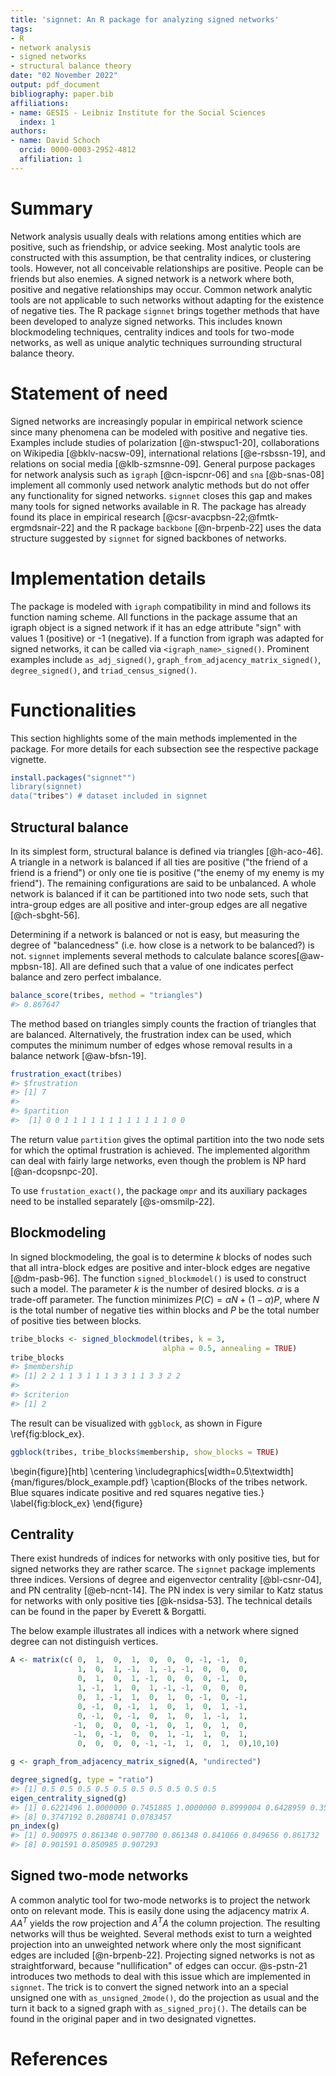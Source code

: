 ```yaml
---
title: 'signnet: An R package for analyzing signed networks'
tags:
- R
- network analysis
- signed networks
- structural balance theory
date: "02 November 2022"
output: pdf_document
bibliography: paper.bib
affiliations:
- name: GESIS - Leibniz Institute for the Social Sciences
  index: 1
authors:
- name: David Schoch
  orcid: 0000-0003-2952-4812
  affiliation: 1
---
```



# Summary

Network analysis usually deals with relations among entities which are positive,
such as friendship, or advice seeking. Most analytic tools are constructed
with this assumption, be that centrality indices, or clustering tools. However,
not all conceivable relationships are positive. People can be friends but also
enemies. A signed network is a network where both, positive and negative
relationships may occur. Common network analytic tools are not applicable to
such networks without adapting for the existence of negative ties. The R
package `signnet` brings together methods that have been developed to
analyze signed networks. This includes known blockmodeling techniques, centrality
indices and tools for two-mode networks, as well as unique analytic techniques
surrounding structural balance theory. 

# Statement of need

Signed networks are increasingly popular in empirical network science since many
phenomena can be modeled with positive and negative ties. Examples include
studies of polarization [@n-stwspuc1-20], collaborations on Wikipedia
[@bklv-nacsw-09], international relations [@e-rsbssn-19], and relations on
social media [@klb-szmsnne-09]. General purpose packages for network analysis
such as `igraph` [@cn-ispcnr-06] and `sna` [@b-snas-08] implement all commonly
used network analytic methods but do not offer any functionality for signed
networks. `signnet` closes this gap and makes many tools for signed
networks available in R. The package has already found its place in empirical research
[@csr-avacpbsn-22;@fmtk-ergmdsnair-22] and the R package `backbone` [@n-brpenb-22] uses the data 
structure suggested by `signnet` for signed backbones of networks.  

# Implementation details
The package is modeled with `igraph` compatibility in mind and follows its
function naming scheme. All functions in the package assume that an igraph object is a
signed network if it has an edge attribute "sign" with values 1 (positive) or -1
(negative). If a function from igraph was adapted for signed networks, it can be
called via `<igraph_name>_signed()`. Prominent examples include
`as_adj_signed()`, `graph_from_adjacency_matrix_signed()`, `degree_signed()`,
and `triad_census_signed()`.

# Functionalities

This section highlights some of the main methods implemented in the package. 
For more details for each subsection see the respective package vignette. 

```R
install.packages("signnet"")
library(signnet)
data("tribes") # dataset included in signnet
```

## Structural balance
In its simplest form, structural balance is defined via triangles [@h-aco-46]. A
triangle in a network is balanced if all ties are positive ("the friend of a
friend is a friend") or only one tie is positive ("the enemy of my enemy is my
friend"). The remaining configurations are said to be unbalanced. A whole
network is balanced if it can be partitioned into two node sets, such that
intra-group edges are all positive and inter-group edges are all negative
[@ch-sbght-56]. 

Determining if a network is balanced or not is easy, but measuring the degree of "balancedness" (i.e. how close is a network to be balanced?) is not. `signnet` implements several methods to calculate balance scores[@aw-mpbsn-18]. All are defined such that a value of one indicates perfect balance and zero perfect imbalance. 

```R
balance_score(tribes, method = "triangles")
#> 0.867647
```
The method based on triangles simply counts the fraction of triangles that are balanced.
Alternatively, the frustration index can be used, which computes the minimum number of edges 
whose removal results in a balance network [@aw-bfsn-19]. 

```R
frustration_exact(tribes)
#> $frustration
#> [1] 7
#> 
#> $partition
#>  [1] 0 0 1 1 1 1 1 1 1 1 1 1 1 1 0 0
```

The return value `partition` gives the optimal partition into the two node sets for 
which the optimal frustration is achieved. The implemented algorithm can deal with fairly large 
networks, even though the problem is NP hard [@an-dcopsnpc-20].

To use `frustation_exact()`, the package `ompr` and its auxiliary packages need to be installed
separately [@s-omsmilp-22].

## Blockmodeling
In signed blockmodeling, the goal is to determine $k$ blocks of nodes such that
all intra-block edges are positive and inter-block edges are negative
[@dm-pasb-96]. The function `signed_blockmodel()` is used to construct such a
model. The parameter $k$ is the number of desired blocks. $\alpha$ is a trade-off
parameter. The function minimizes $P(C)=\alpha N+(1-\alpha)P$, where $N$ is the
total number of negative ties within blocks and $P$ be the total number of
positive ties between blocks. 

```R
tribe_blocks <- signed_blockmodel(tribes, k = 3, 
                                  alpha = 0.5, annealing = TRUE)
tribe_blocks
#> $membership
#> [1] 2 2 1 1 3 1 1 1 3 3 1 1 3 3 2 2
#> 
#> $criterion
#> [1] 2
```

The result can be visualized with `ggblock`, as shown in Figure \ref{fig:block_ex}.
```R
ggblock(tribes, tribe_blocks$membership, show_blocks = TRUE)
```
\begin{figure}[htb]
  \centering
  \includegraphics[width=0.5\textwidth]{man/figures/block_example.pdf}
  \caption{Blocks of the tribes network. Blue squares indicate positive and red
  squares negative ties.}
  \label{fig:block_ex}
\end{figure}

## Centrality
There exist hundreds of indices for networks with only positive ties, but for signed
networks they are rather scarce. The `signnet` package implements three indices.
Versions of degree and eigenvector centrality [@bl-csnr-04], and PN centrality [@eb-ncnt-14].
The PN index is very similar to Katz status for networks with only positive ties
[@k-nsidsa-53]. The technical details can be found in the paper by Everett &
Borgatti.

The below example illustrates all indices with a network where signed degree can not distinguish vertices.
```R
A <- matrix(c( 0,  1,  0,  1,  0,  0,  0, -1, -1,  0,  
               1,  0,  1, -1,  1, -1, -1,  0,  0,  0,  
               0,  1,  0,  1, -1,  0,  0,  0, -1,  0,  
               1, -1,  1,  0,  1, -1, -1,  0,  0,  0,  
               0,  1, -1,  1,  0,  1,  0, -1,  0, -1,  
               0, -1,  0, -1,  1,  0,  1,  0,  1, -1,  
               0, -1,  0, -1,  0,  1,  0,  1, -1,  1,  
              -1,  0,  0,  0, -1,  0,  1,  0,  1,  0,  
              -1,  0, -1,  0,  0,  1, -1,  1,  0,  1,  
               0,  0,  0,  0, -1, -1,  1,  0,  1,  0),10,10)

g <- graph_from_adjacency_matrix_signed(A, "undirected")

degree_signed(g, type = "ratio")
#> [1] 0.5 0.5 0.5 0.5 0.5 0.5 0.5 0.5 0.5 0.5
eigen_centrality_signed(g)
#> [1] 0.6221496 1.0000000 0.7451885 1.0000000 0.8999004 0.6428959 0.3582816
#> [8] 0.3747192 0.2808741 0.0783457
pn_index(g)
#> [1] 0.900975 0.861348 0.907700 0.861348 0.841066 0.849656 0.861732 
#> [8] 0.901591 0.850985 0.907293
```

## Signed two-mode networks
A common analytic tool for two-mode networks is to project the network onto on
relevant mode. This is easily done using the adjacency matrix $A$. $AA^T$
yields the row projection and $A^TA$ the column projection. The resulting
networks will thus be weighted. Several methods exist to turn a weighted
projection into an unweighted network where only the most significant edges are
included [@n-brpenb-22]. Projecting signed networks is not as
straightforward, because "nullification" of edges can occur. @s-pstn-21
introduces two methods to deal with this issue which are implemented in
`signnet`. The trick is to convert the signed network into an a special
unsigned one with `as_unsigned_2mode()`, do the projection as usual and the turn
it back to a signed graph with `as_signed_proj()`. The details can be found in
the original paper and in two designated vignettes.

# References
